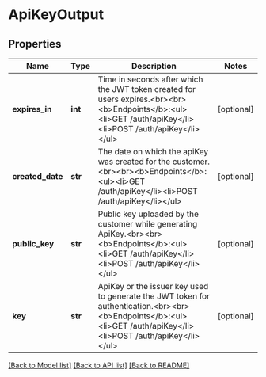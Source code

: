 # ApiKeyOutput


## Properties
Name | Type | Description | Notes
------------ | ------------- | ------------- | -------------
**expires_in** | **int** | Time in seconds after which the JWT token created for users expires.&lt;br&gt;&lt;br&gt;&lt;b&gt;Endpoints&lt;/b&gt;:&lt;ul&gt;&lt;li&gt;GET /auth/apiKey&lt;/li&gt;&lt;li&gt;POST /auth/apiKey&lt;/li&gt;&lt;/ul&gt; | [optional] 
**created_date** | **str** | The date on which the apiKey was created for the customer.&lt;br&gt;&lt;br&gt;&lt;b&gt;Endpoints&lt;/b&gt;:&lt;ul&gt;&lt;li&gt;GET /auth/apiKey&lt;/li&gt;&lt;li&gt;POST /auth/apiKey&lt;/li&gt;&lt;/ul&gt; | [optional] 
**public_key** | **str** | Public key uploaded by the customer while generating ApiKey.&lt;br&gt;&lt;br&gt;&lt;b&gt;Endpoints&lt;/b&gt;:&lt;ul&gt;&lt;li&gt;GET /auth/apiKey&lt;/li&gt;&lt;li&gt;POST /auth/apiKey&lt;/li&gt;&lt;/ul&gt; | [optional] 
**key** | **str** | ApiKey or the issuer key used to generate the JWT token for authentication.&lt;br&gt;&lt;br&gt;&lt;b&gt;Endpoints&lt;/b&gt;:&lt;ul&gt;&lt;li&gt;GET /auth/apiKey&lt;/li&gt;&lt;li&gt;POST /auth/apiKey&lt;/li&gt;&lt;/ul&gt; | [optional] 

[[Back to Model list]](../README.md#documentation-for-models) [[Back to API list]](../README.md#documentation-for-api-endpoints) [[Back to README]](../README.md)


